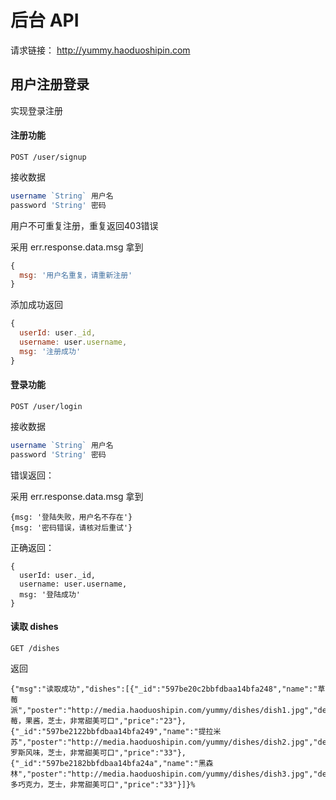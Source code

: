 # 后台 API

请求链接： http://yummy.haoduoshipin.com

## 用户注册登录

实现登录注册

#### 注册功能

```
POST /user/signup
```

接收数据

```js
username `String` 用户名
password 'String' 密码
```

用户不可重复注册，重复返回403错误

采用 err.response.data.msg 拿到

```js
{
  msg: '用户名重复，请重新注册'
}
```

添加成功返回

```js
{
  userId: user._id,
  username: user.username,
  msg: '注册成功'
}
```

#### 登录功能

```
POST /user/login
```

接收数据


```js
username `String` 用户名
password 'String' 密码
```

错误返回：

采用 err.response.data.msg 拿到

```
{msg: '登陆失败，用户名不存在'}
{msg: '密码错误，请核对后重试'}
```

正确返回：

```
{
  userId: user._id,
  username: user.username,
  msg: '登陆成功'
}
```

#### 读取 dishes

```
GET /dishes
```

返回

```
{"msg":"读取成功","dishes":[{"_id":"597be20c2bbfdbaa14bfa248","name":"草莓派","poster":"http://media.haoduoshipin.com/yummy/dishes/dish1.jpg","desc":"草莓，果酱，芝士，非常甜美可口","price":"23"},{"_id":"597be2122bbfdbaa14bfa249","name":"提拉米苏","poster":"http://media.haoduoshipin.com/yummy/dishes/dish2.jpg","desc":"俄罗斯风味，芝士，非常甜美可口","price":"33"},{"_id":"597be2182bbfdbaa14bfa24a","name":"黑森林","poster":"http://media.haoduoshipin.com/yummy/dishes/dish3.jpg","desc":"很多巧克力，芝士，非常甜美可口","price":"33"}]}%
```
